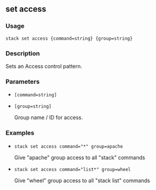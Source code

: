 ## set access

### Usage

`stack set access {command=string} {group=string}`

### Description

Sets an Access control pattern.

### Parameters
* `[command=string]`
* `[group=string]`

   Group name / ID for access.

### Examples

* `stack set access command="*" group=apache`

   Give "apache" group access to all "stack" commands

* `stack set access command="list*" group=wheel`

   Give "wheel" group access to all "stack list" commands



